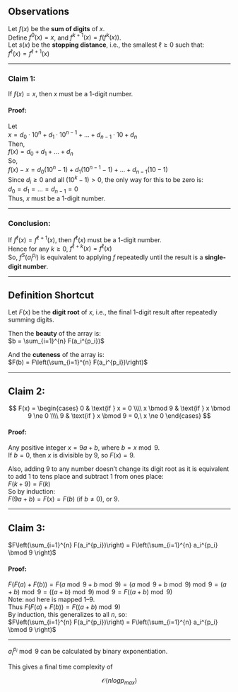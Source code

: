## Observations

Let $f(x)$ be the **sum of digits** of $x$.  
Define $f^0(x) = x$, and $f^{k+1}(x) = f(f^k(x))$.  
Let $s(x)$ be the **stopping distance**, i.e., the smallest $\ell \geq 0$ such that:  
$f^{\ell}(x) = f^{\ell+1}(x)$

---

### Claim 1:  
If $f(x) = x$, then $x$ must be a 1-digit number.

#### Proof:

Let  
$x = d_0 \cdot 10^n + d_1 \cdot 10^{n-1} + \ldots + d_{n-1} \cdot 10 + d_n$  
Then,  
$f(x) = d_0 + d_1 + \ldots + d_n$  
So,  
$f(x) - x = d_0(10^n - 1) + d_1(10^{n-1} - 1) + \ldots + d_{n-1}(10 - 1)$  
Since $d_i \geq 0$ and all $(10^k - 1) > 0$, the only way for this to be zero is:  
$d_0 = d_1 = \ldots = d_{n-1} = 0$  
Thus, $x$ must be a 1-digit number.

---

### Conclusion:

If $f^\ell(x) = f^{\ell+1}(x)$, then $f^\ell(x)$ must be a 1-digit number.  
Hence for any $k \geq 0$, $f^{\ell+k}(x) = f^\ell(x)$  
So, $f^S(a_i^{p_i})$ is equivalent to applying $f$ repeatedly until the result is a **single-digit number**.

---

## Definition Shortcut

Let $F(x)$ be the **digit root** of $x$, i.e., the final 1-digit result after repeatedly summing digits.  

Then the **beauty** of the array is:  
$b = \sum_{i=1}^{n} F(a_i^{p_i})$

And the **cuteness** of the array is:  
$F(b) = F\left(\sum_{i=1}^{n} F(a_i^{p_i})\right)$

---

## Claim 2:  
$$
F(x) = 
\begin{cases}
0 & \text{if } x = 0 \\\\
x \bmod 9 & \text{if } x \bmod 9 \ne 0 \\\\
9 & \text{if } x \bmod 9 = 0,\ x \ne 0
\end{cases}
$$

#### Proof:

Any positive integer $x = 9a + b$, where $b = x \bmod 9$.  
If $b = 0$, then $x$ is divisible by 9, so $F(x) = 9$.

Also, adding 9 to any number doesn’t change its digit root as it is equivalent to add 1 to tens place and subtract 1 from ones place:  
$F(k + 9) = F(k)$  
So by induction:  
$F(9a + b) = F(x) = F(b)$ (if $b \ne 0$), or $9$.

---

## Claim 3:

$F\left(\sum_{i=1}^{n} F(a_i^{p_i})\right) = F\left(\sum_{i=1}^{n} a_i^{p_i} \bmod 9 \right)$

#### Proof:

$F(F(a) + F(b)) = F(a \bmod 9 + b \bmod 9) = (a \bmod 9 + b \bmod 9) \bmod 9 = (a + b) \bmod 9 = ((a + b) \bmod 9) \bmod 9 = F((a + b) \bmod 9)$  
Note: `mod` here is mapped 1–9.   
Thus $F(F(a) + F(b)) = F((a + b) \bmod 9)$  
By induction, this generalizes to all $n$, so:  
$F\left(\sum_{i=1}^{n} F(a_i^{p_i})\right) = F\left(\sum_{i=1}^{n} a_i^{p_i} \bmod 9 \right)$

---

$a_i^{p_i} \bmod 9$ can be calculated by binary exponentiation.

This gives a final time complexity of 

$$
\mathcal{O}(n log p_{max})
$$  

